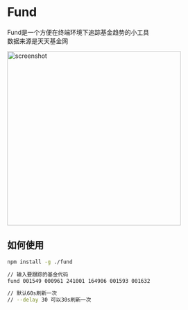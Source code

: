 # Fund

Fund是一个方便在终端环境下追踪基金趋势的小工具<br>
数据来源是天天基金网

<img src="https://github.com/xuchdeid/fund/blob/master/screenshot/screenshot1.png?raw=true" width = "400" alt="screenshot" align=center />

## 如何使用

```sh
npm install -g ./fund

// 输入要跟踪的基金代码
fund 001549 000961 241001 164906 001593 001632

// 默认60s刷新一次
// --delay 30 可以30s刷新一次
```
